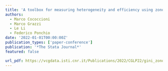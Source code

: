 ```yaml
---
title: 'A toolbox for measuring heterogeneity and efficiency using zonotopes'
authors:
  - Marco Cococcioni
  - Marco Grazzi
  - Le Li
  - Federico Ponchio
date: '2022-01-01T00:00:00Z'
publication_types: ['paper-conference']
publication: '*The Stata Journal*'
featured: false

url_pdf: https://vcgdata.isti.cnr.it/Publications/2022/CGLP22/gini_zonotopes.pdf
---
```

